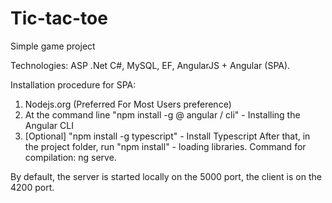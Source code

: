 # Tic-tac-toe
Simple game project

Technologies: ASP .Net C#, MySQL, EF, AngularJS + Angular (SPA).

Installation procedure for SPA:
1. Nodejs.org (Preferred For Most Users preference)
2. At the command line "npm install -g @ angular / cli" - Installing the Angular CLI
3. [Optional] "npm install -g typescript" - Install Typescript
After that, in the project folder, run "npm install" - loading libraries.
Command for compilation: ng serve.

By default, the server is started locally on the 5000 port, the client is on the 4200 port.
